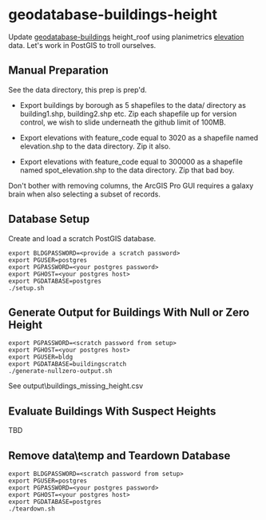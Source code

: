 # geodatabase-buildings-height

Update [geodatabase-buildings](https://github.com/mattyschell/geodatabase-buildings) height_roof using planimetrics [elevation](https://github.com/CityOfNewYork/nyc-planimetrics/blob/main/Capture_Rules.md#subtype-building-elevation) data.  Let's work in PostGIS to troll ourselves.

## Manual Preparation

See the data directory, this prep is prep'd.  

* Export buildings by borough as 5 shapefiles to the data/ directory as building1.shp, building2.shp etc.  Zip each shapefile up for version control, we wish to slide underneath the github limit of 100MB.

* Export elevations with feature_code equal to 3020 as a shapefile named elevation.shp to the data directory.  Zip it also.

* Export elevations with feature_code equal to 300000 as a shapefile named spot_elevation.shp to the data directory.  Zip that bad boy.

Don't bother with removing columns, the ArcGIS Pro GUI requires a galaxy brain when also selecting a subset of records.

## Database Setup

Create and load a scratch PostGIS database.

```shell
export BLDGPASSWORD=<provide a scratch password>
export PGUSER=postgres
export PGPASSWORD=<your postgres password>
export PGHOST=<your postgres host>
export PGDATABASE=postgres
./setup.sh
```

## Generate Output for Buildings With Null or Zero Height

```shell
export PGPASSWORD=<scratch password from setup>
export PGHOST=<your postgres host>
export PGUSER=bldg
export PGDATABASE=buildingscratch
./generate-nullzero-output.sh
```

See output\buildings_missing_height.csv

## Evaluate Buildings With Suspect Heights

TBD


## Remove data\temp and Teardown Database

```shell
export BLDGPASSWORD=<scratch password from setup>
export PGUSER=postgres
export PGPASSWORD=<your postgres password>
export PGHOST=<your postgres host>
export PGDATABASE=postgres
./teardown.sh
```
